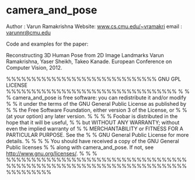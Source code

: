 camera_and_pose
===============
Author : Varun Ramakrishna
Website: www.cs.cmu.edu/~vramakri
email  : varunnr@cmu.edu

Code and examples for  the paper:

Reconstructing 3D Human Pose from 2D Image Landmarks
Varun Ramakrishna, Yaser Sheikh, Takeo Kanade.
European Conference on Computer Vision, 2012.



%%%%%%%%%%%%%%%%%%%%%%%%%%%%%% GNU GPL LICENSE %%%%%%%%%%%%%%%%%%%%%%%%%%%%%%%%%%
%																				%
%	camera_and_pose is free software: you can redistribute it and/or modify 	%
%   it under the terms of the GNU General Public License as published by 		%
%   the Free Software Foundation, either version 3 of the License, or 			%
%   (at your option) any later version.											%
%																				%
%    Foobar is distributed in the hope that it will be useful,					%
%    but WITHOUT ANY WARRANTY; without even the implied warranty of 			%
%    MERCHANTABILITY or FITNESS FOR A PARTICULAR PURPOSE.  See the 				%
%    GNU General Public License for more details.								%
%																				%
%    You should have received a copy of the GNU General Public licenses 		%
%    along with camera_and_pose.  If not, see <http://www.gnu.org/licenses/>. 	%
%																				%
%%%%%%%%%%%%%%%%%%%%%%%%%%%%%%%%%%%%%%%%%%%%%%%%%%%%%%%%%%%%%%%%%%%%%%%%%%%%%%%%%